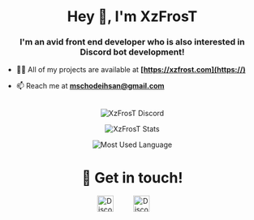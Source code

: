 <h1 align="center">Hey 👋, I'm XzFrosT</h1>
<h3 align="center">I'm an avid front end developer who is also interested in Discord bot development!</h3>

- 👨‍💻 All of my projects are available at **[https://xzfrost.com](https://)**

- 📫 Reach me at **[mschodeihsan@gmail.com](https://mail.google.com/mail/u/0/?view=cm&fs=1&to=mschodeihsan@gmail.com)**
<br>
<div align="center"><img src="https://discord.c99.nl/widget/theme-3/591416431598632980.png" alt="XzFrosT Discord" ></div>
 <p align="center"> <img align="center" src="https://github-readme-stats.codestackr.vercel.app/api?username=XzFrosT&show_icons=true&hide_border=true&theme=dark" alt="XzFrosT Stats" /></p>
<p align="center"> <img align="center" src="https://github-readme-stats.vercel.app/api/top-langs/?username=XzFrosT&show_icons=true&hide_border=true&theme=dark" alt="Most Used Language" /></p>

<h1 align="center">🤝 Get in touch!</h1>
<p align="center">
<a href="https://instagram.com/mscihsnhrd" target="_blank"><img alt="Discord" title="Discord" height="32" width="32" src="https://image.flaticon.com/icons/svg/174/174855.svg"></a>&nbsp;&nbsp;&nbsp;&nbsp;&nbsp;&nbsp;&nbsp;&nbsp;&nbsp;
<a href="https://discord.com/users/591416431598632980" target="_blank"><img alt="Discord" title="Discord" height="32" width="32" src="https://raw.githubusercontent.com/peterthehan/peterthehan/master/assets/discord.svg"></a>&nbsp;&nbsp;&nbsp;&nbsp;&nbsp;&nbsp;&nbsp;&nbsp;&nbsp;
</p>



